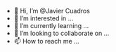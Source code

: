 - 👋 Hi, I’m @Javier Cuadros
- 👀 I’m interested in ...
- 🌱 I’m currently learning ...
- 💞️ I’m looking to collaborate on ...
- 📫 How to reach me ...

<!---
Ni-Mergas/Ni-Mergas is a ✨ special ✨ repository because its `README.md` (this file) appears on your GitHub profile.
You can click the Preview link to take a look at your changes.
--->
